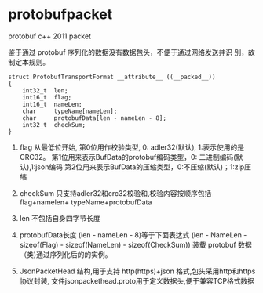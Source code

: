 # protobufpacket
protobuf c++ 2011 packet

鉴于通过 protobuf 序列化的数据没有数据包头，不便于通过网络发送并识
别，故制定本规则。

    struct ProtobufTransportFormat __attribute__ ((__packed__))
    {    
	    int32_t  len;
	    int16_t  flag; 
	    int16_t  nameLen;
	    char     typeName[nameLen];
	    char     protobufData[len - nameLen - 8];
	    int32_t  checkSum;
    }

1. flag 
从最低位开始,
第0位用作校验类型, 0: adler32(默认), 1:表示使用的是 CRC32。
第1位用来表示BufData的protobuf编码类型，0: 二进制编码(默认),1:json编码
第2位用来表示BufData的压缩类型，0:不压缩(默认)；1:zip压缩

2. checkSum
只支持adler32和crc32校验和,校验内容按顺序包括 flag+namelen+
typeName+protobufData

3. len 
不包括自身四字节长度

4. protobufData长度
(len - nameLen - 8)等于下面表达式
(len - NameLen - sizeof(Flag) - sizeof(NameLen) - sizeof(CheckSum))
装载  protobuf 数据（类)通过序列化后的的实例。

5. JsonPacketHead 结构,用于支持 http(https)+json 格式,包头采用http和https协议封装,
文件jsonpackethead.proto用于定义数据头,便于兼容TCP格式数据